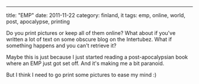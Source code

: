 ---
title: "EMP"
date: 2011-11-22
category: finland, it
tags: emp, online, world, post, apocalypse, printing

Do you print pictures or keep all of them online? What about if you've written a lot of text on some obscure blog on the Intertubez. What if something happens and you can't retrieve it?

Maybe this is just because I just started reading a post-apocalypsian book where an EMP just got set off. And it's making me a bit paranoid.

But I think I need to go print some pictures to ease my mind :)
